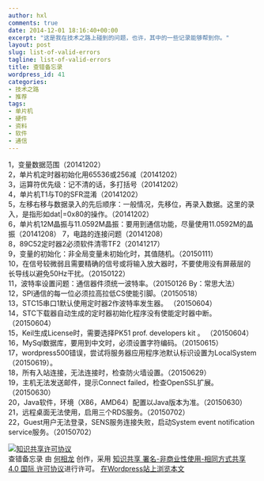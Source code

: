 ```yaml
---
author: hxl
comments: true
date: 2014-12-01 18:16:40+00:00
excerpt: "这是我在技术之路上碰到的问题，也许，其中的一些记录能够帮到你。"
layout: post
slug: list-of-valid-errors
tagline: list-of-valid-errors
title: 查错备忘录
wordpress_id: 41
categories:
- 技术之路
- 推荐
tags:
- 单片机
- 硬件
- 资料
- 软件
- 通信
---
```


1，变量数据范围（20141202）  
2，单片机定时器初始化用65536或256减（20141202）  
3，运算符优先级：记不清的话，多打括号（20141202）  
4，单片机T1与T0的SFR混淆（20141202）  
5，左移右移与数据录入的先后顺序：一般情况，先移位，再录入数据。这里的录入，是指形如dat|=0x80的操作。（20141202）  
6，单片机12M晶振与11.0592M晶振：要用到通信功能，尽量使用11.0592M的晶振（20141208）
7，电路的连接问题（20141208）  
8，89C52定时器2必须软件清零TF2（20141217）  
9，变量的初始化：非全局变量未初始化时，其值随机。（20150111）  
10，在信号较微弱且需要精确的信号或将输入放大器时，不要使用没有屏蔽层的长导线以避免50Hz干扰。（20150122）  
11，波特率设置问题：通信器件须统一波特率。（20150126 By：常思大法）  
12，SPI通信的每一位必须拉高拉低CS使能引脚。（20150518）  
13，STC15串口1默认使用定时器2作波特率发生器。 （20150604）  
14，STC下载器自动生成的定时器初始化程序没有使能定时器中断。 （20150604）  
15，Keil生成License时，需要选择PK51 prof. developers kit 。 （20150604）  
16，MySql数据库，要用到中文时，必须设置字符编码。（20150615）  
17，wordpress500错误，尝试将服务器应用程序池默认标识设置为LocalSystem（20150619）。  
18，所有入站连接，无法连接时，检查防火墙设置。（20150629）  
19，主机无法发送邮件，提示Connect failed，检查OpenSSL扩展。（20150630）  
20，Java软件，环境（X86，AMD64）配置以Java版本为准。（20150630）  
21，远程桌面无法使用，启用三个RDS服务。（20150702）  
22，Guest用户无法登录，SENS服务连接失败，启动System event notification service服务。（20150702）  


[![知识共享许可协议](https://i.creativecommons.org/l/by-nc-sa/4.0/88x31.png)](http://creativecommons.org/licenses/by-nc-sa/4.0/)  
查错备忘录 由 [何相龙]() 创作，采用 [知识共享 署名-非商业性使用-相同方式共享 4.0 国际 许可协议](http://creativecommons.org/licenses/by-nc-sa/4.0/)进行许可。 
[在Wordpress站上浏览本文](https://tec.hxlxz.com/?p=41)
